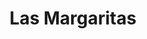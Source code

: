 ---
title: "Las Margaritas"
url: /ciudad-autonoma-de-buenos-aires/las-margaritas-avenida-cabildo/
shop: perfumería
---